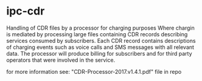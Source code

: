 # ipc-cdr
Handling of CDR files by a processor for charging purposes Where chargin is mediated by processing large files
containing CDR records describing services consumed by subscribers.
Each CDR record contains descriptions of charging events such as voice calls
and SMS messages with all relevant data.
The processor will produce billing for subscribers and for third party operators
that were involved in the service.

for more information see: "CDR-Processor-2017.v1.4.1.pdf" file in repo
